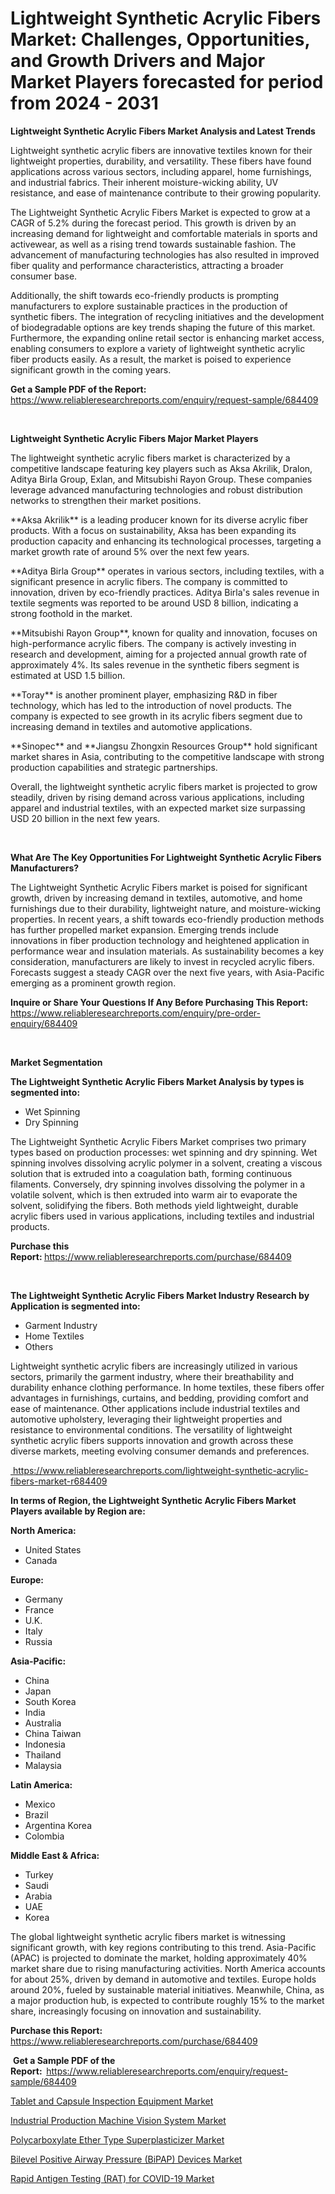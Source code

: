 <p><h1>Lightweight Synthetic Acrylic Fibers Market: Challenges, Opportunities, and Growth Drivers and Major Market Players forecasted for period from 2024 - 2031</h1></p><p><strong>Lightweight Synthetic Acrylic Fibers Market Analysis and Latest Trends</strong></p>
<p><p>Lightweight synthetic acrylic fibers are innovative textiles known for their lightweight properties, durability, and versatility. These fibers have found applications across various sectors, including apparel, home furnishings, and industrial fabrics. Their inherent moisture-wicking ability, UV resistance, and ease of maintenance contribute to their growing popularity.</p><p>The Lightweight Synthetic Acrylic Fibers Market is expected to grow at a CAGR of 5.2% during the forecast period. This growth is driven by an increasing demand for lightweight and comfortable materials in sports and activewear, as well as a rising trend towards sustainable fashion. The advancement of manufacturing technologies has also resulted in improved fiber quality and performance characteristics, attracting a broader consumer base.</p><p>Additionally, the shift towards eco-friendly products is prompting manufacturers to explore sustainable practices in the production of synthetic fibers. The integration of recycling initiatives and the development of biodegradable options are key trends shaping the future of this market. Furthermore, the expanding online retail sector is enhancing market access, enabling consumers to explore a variety of lightweight synthetic acrylic fiber products easily. As a result, the market is poised to experience significant growth in the coming years.</p></p>
<p><strong>Get a Sample PDF of the Report:&nbsp;</strong> <a href="https://www.reliableresearchreports.com/enquiry/request-sample/684409?utm_campaign=112&utm_medium=2&utm_source=Github&utm_content=ia&utm_term=30102024&utm_id=lightweight-synthetic-acrylic-fibers">https://www.reliableresearchreports.com/enquiry/request-sample/684409</a></p>
<p>&nbsp;</p>
<p><strong>Lightweight Synthetic Acrylic Fibers Major Market Players</strong></p>
<p><p>The lightweight synthetic acrylic fibers market is characterized by a competitive landscape featuring key players such as Aksa Akrilik, Dralon, Aditya Birla Group, Exlan, and Mitsubishi Rayon Group. These companies leverage advanced manufacturing technologies and robust distribution networks to strengthen their market positions.</p><p>**Aksa Akrilik** is a leading producer known for its diverse acrylic fiber products. With a focus on sustainability, Aksa has been expanding its production capacity and enhancing its technological processes, targeting a market growth rate of around 5% over the next few years.</p><p>**Aditya Birla Group** operates in various sectors, including textiles, with a significant presence in acrylic fibers. The company is committed to innovation, driven by eco-friendly practices. Aditya Birla's sales revenue in textile segments was reported to be around USD 8 billion, indicating a strong foothold in the market.</p><p>**Mitsubishi Rayon Group**, known for quality and innovation, focuses on high-performance acrylic fibers. The company is actively investing in research and development, aiming for a projected annual growth rate of approximately 4%. Its sales revenue in the synthetic fibers segment is estimated at USD 1.5 billion.</p><p>**Toray** is another prominent player, emphasizing R&D in fiber technology, which has led to the introduction of novel products. The company is expected to see growth in its acrylic fibers segment due to increasing demand in textiles and automotive applications.</p><p>**Sinopec** and **Jiangsu Zhongxin Resources Group** hold significant market shares in Asia, contributing to the competitive landscape with strong production capabilities and strategic partnerships.</p><p>Overall, the lightweight synthetic acrylic fibers market is projected to grow steadily, driven by rising demand across various applications, including apparel and industrial textiles, with an expected market size surpassing USD 20 billion in the next few years.</p></p>
<p>&nbsp;</p>
<p><strong>What Are The Key Opportunities For Lightweight Synthetic Acrylic Fibers Manufacturers?</strong></p>
<p><p>The Lightweight Synthetic Acrylic Fibers market is poised for significant growth, driven by increasing demand in textiles, automotive, and home furnishings due to their durability, lightweight nature, and moisture-wicking properties. In recent years, a shift towards eco-friendly production methods has further propelled market expansion. Emerging trends include innovations in fiber production technology and heightened application in performance wear and insulation materials. As sustainability becomes a key consideration, manufacturers are likely to invest in recycled acrylic fibers. Forecasts suggest a steady CAGR over the next five years, with Asia-Pacific emerging as a prominent growth region.</p></p>
<p><strong>Inquire or Share Your Questions If Any Before Purchasing This Report:</strong> <a href="https://www.reliableresearchreports.com/enquiry/pre-order-enquiry/684409?utm_campaign=112&utm_medium=2&utm_source=Github&utm_content=ia&utm_term=30102024&utm_id=lightweight-synthetic-acrylic-fibers">https://www.reliableresearchreports.com/enquiry/pre-order-enquiry/684409</a></p>
<p>&nbsp;</p>
<p><strong>Market Segmentation</strong></p>
<p><strong>The Lightweight Synthetic Acrylic Fibers Market Analysis by types is segmented into:</strong></p>
<p><ul><li>Wet Spinning</li><li>Dry Spinning</li></ul></p>
<p><p>The Lightweight Synthetic Acrylic Fibers Market comprises two primary types based on production processes: wet spinning and dry spinning. Wet spinning involves dissolving acrylic polymer in a solvent, creating a viscous solution that is extruded into a coagulation bath, forming continuous filaments. Conversely, dry spinning involves dissolving the polymer in a volatile solvent, which is then extruded into warm air to evaporate the solvent, solidifying the fibers. Both methods yield lightweight, durable acrylic fibers used in various applications, including textiles and industrial products.</p></p>
<p><strong>Purchase this Report:&nbsp;</strong><a href="https://www.reliableresearchreports.com/purchase/684409?utm_campaign=112&utm_medium=2&utm_source=Github&utm_content=ia&utm_term=30102024&utm_id=lightweight-synthetic-acrylic-fibers">https://www.reliableresearchreports.com/purchase/684409</a></p>
<p>&nbsp;</p>
<p><strong>The Lightweight Synthetic Acrylic Fibers Market Industry Research by Application is segmented into:</strong></p>
<p><ul><li>Garment Industry</li><li>Home Textiles</li><li>Others</li></ul></p>
<p><p>Lightweight synthetic acrylic fibers are increasingly utilized in various sectors, primarily the garment industry, where their breathability and durability enhance clothing performance. In home textiles, these fibers offer advantages in furnishings, curtains, and bedding, providing comfort and ease of maintenance. Other applications include industrial textiles and automotive upholstery, leveraging their lightweight properties and resistance to environmental conditions. The versatility of lightweight synthetic acrylic fibers supports innovation and growth across these diverse markets, meeting evolving consumer demands and preferences.</p></p>
<p><a href="https://www.reliableresearchreports.com/lightweight-synthetic-acrylic-fibers-market-r684409?utm_campaign=112&utm_medium=2&utm_source=Github&utm_content=ia&utm_term=30102024&utm_id=lightweight-synthetic-acrylic-fibers">&nbsp;https://www.reliableresearchreports.com/lightweight-synthetic-acrylic-fibers-market-r684409</a></p>
<p><strong>In terms of Region, the Lightweight Synthetic Acrylic Fibers Market Players available by Region are:</strong></p>
<p>
    <p> <strong> North America: </strong>
        <ul>
            <li>United States</li>
            <li>Canada</li>
        </ul>
        </p> 
    <p> <strong> Europe: </strong>
        <ul>
            <li>Germany</li>
            <li>France</li>
            <li>U.K.</li>
            <li>Italy</li>
            <li>Russia</li>
        </ul>
        </p> 
    <p> <strong> Asia-Pacific: </strong>
        <ul>
            <li>China</li>
            <li>Japan</li>
            <li>South Korea</li>
            <li>India</li>
            <li>Australia</li>
            <li>China Taiwan</li>
            <li>Indonesia</li>
            <li>Thailand</li>
            <li>Malaysia</li>
        </ul>
        </p> 
    <p> <strong> Latin America: </strong>
        <ul>
            <li>Mexico</li>
            <li>Brazil</li>
            <li>Argentina Korea</li>
            <li>Colombia</li>
        </ul>
        </p> 
    <p> <strong> Middle East & Africa: </strong>
        <ul>
            <li>Turkey</li>
            <li>Saudi</li>
            <li>Arabia</li>
            <li>UAE</li>
            <li>Korea</li>
        </ul>
    </p>
    </p>
<p><p>The global lightweight synthetic acrylic fibers market is witnessing significant growth, with key regions contributing to this trend. Asia-Pacific (APAC) is projected to dominate the market, holding approximately 40% market share due to rising manufacturing activities. North America accounts for about 25%, driven by demand in automotive and textiles. Europe holds around 20%, fueled by sustainable material initiatives. Meanwhile, China, as a major production hub, is expected to contribute roughly 15% to the market share, increasingly focusing on innovation and sustainability.</p></p>
<p><strong>Purchase this Report: </strong><a href="https://www.reliableresearchreports.com/purchase/684409?utm_campaign=112&utm_medium=2&utm_source=Github&utm_content=ia&utm_term=30102024&utm_id=lightweight-synthetic-acrylic-fibers">https://www.reliableresearchreports.com/purchase/684409</a></p>
<p>&nbsp;<strong>Get a Sample PDF of the Report:&nbsp;&nbsp;</strong><a href="https://www.reliableresearchreports.com/enquiry/request-sample/684409?utm_campaign=112&utm_medium=2&utm_source=Github&utm_content=ia&utm_term=30102024&utm_id=lightweight-synthetic-acrylic-fibers">https://www.reliableresearchreports.com/enquiry/request-sample/684409</a></p>
<p><strong></strong></p>
<p><p><a href="https://github.com/poppeotabedvo5/Market-Research-Report-List-1/blob/main/tablet-and-capsule-inspection-equipment-market.md?utm_campaign=112&utm_medium=2&utm_source=Github&utm_content=ia&utm_term=30102024&utm_id=lightweight-synthetic-acrylic-fibers">Tablet and Capsule Inspection Equipment Market</a></p><p><a href="https://issuu.com/reportprime-2/docs/industrial-production-machine-visio_181cccf2458413?utm_campaign=112&utm_medium=2&utm_source=Github&utm_content=ia&utm_term=30102024&utm_id=lightweight-synthetic-acrylic-fibers">Industrial Production Machine Vision System Market</a></p><p><a href="https://github.com/inouyeaowaugh3/Market-Research-Report-List-1/blob/main/polycarboxylate-ether-type-superplasticizer-market.md?utm_campaign=112&utm_medium=2&utm_source=Github&utm_content=ia&utm_term=30102024&utm_id=lightweight-synthetic-acrylic-fibers">Polycarboxylate Ether Type Superplasticizer Market</a></p><p><a href="https://www.linkedin.com/pulse/bilevel-positive-airway-pressure-bipap-devices-market-size-ipusc?utm_campaign=112&utm_medium=2&utm_source=Github&utm_content=ia&utm_term=30102024&utm_id=lightweight-synthetic-acrylic-fibers">Bilevel Positive Airway Pressure (BiPAP) Devices Market</a></p><p><a href="https://www.linkedin.com/pulse/rapid-antigen-testing-rat-covid-19-market-global-insights-krupc?utm_campaign=112&utm_medium=2&utm_source=Github&utm_content=ia&utm_term=30102024&utm_id=lightweight-synthetic-acrylic-fibers">Rapid Antigen Testing (RAT) for COVID-19 Market</a></p></p>
